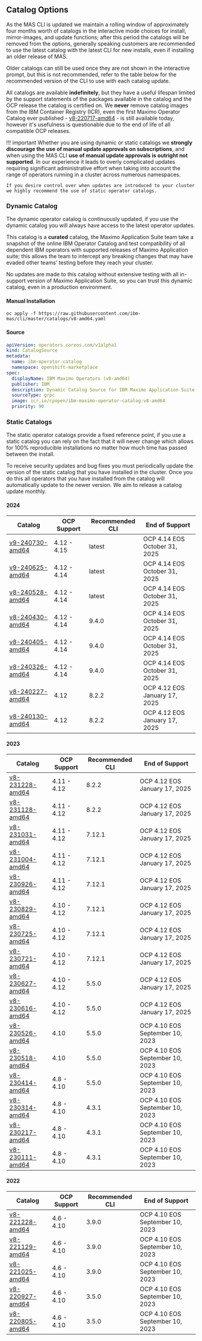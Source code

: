 Catalog Options
-------------------------------------------------------------------------------
As the MAS CLI is updated we maintain a rolling window of approximately four months worth of catalogs in the interactive mode choices for install, mirror-images, and update functions; after this period the catalogs will be removed from the options, generally speaking customers are recommended to use the latest catalog with the latest CLI for new installs, even if installing an older release of MAS.

Older catalogs can still be used once they are not shown in the interactive prompt, but this is not recommended, refer to the table below for the recommended version of the CLI to use with each catalog update.

All catalogs are available **indefinitely**, but they have a useful lifespan limited by the support statements of the packages available in the catalog and the OCP release the catalog is certified on.  We **never** remove catalog images from the IBM Container Registry (ICR), even the first Maximo Operator Catalog ever published - [v8-220717-amd64](v8-220717-amd64.md) - is still available today, however it's usefulness is questionable due to the end of life of all compatible OCP releases.


!!! important
    Whether you are using dynamic or static catalogs we **strongly discourage the use of manual update approvals on subscriptions**, and when using the MAS CLI **use of manual update approvals is outright not supported**.  In our experience it leads to overly complicated updates requiring significant administrative effort when taking into account the range of operators running in a cluster across numerous namespaces.

    If you desire control over when updates are introduced to your cluster we highly recommend the use of static operator catalogs.

### Dynamic Catalog
The dynamic operator catalog is continuously updated, if you use the dynamic catalog you will always have access to the latest operator updates.

This catalog is a **curated** catalog, the Maximo Application Suite team take a snapshot of the online IBM Operator Catalog and test compatibility of all dependent IBM operators with supported releases of Maximo Application suite; this allows the team to intercept any breaking changes that may have evaded other teams' testing before they reach your cluster.

No updates are made to this catalog without extensive testing with all in-support version of Maximo Application Suite, so you can trust this dynamic catalog, even in a production environment.

#### Manual Installation
`oc apply -f https://raw.githubusercontent.com/ibm-mas/cli/master/catalogs/v8-amd64.yaml`

#### Source
```yaml
apiVersion: operators.coreos.com/v1alpha1
kind: CatalogSource
metadata:
  name: ibm-operator-catalog
  namespace: openshift-marketplace
spec:
  displayName: IBM Maximo Operators (v8-amd64)
  publisher: IBM
  description: Dynamic Catalog Source for IBM Maximo Application Suite
  sourceType: grpc
  image: icr.io/cpopen/ibm-maximo-operator-catalog:v8-amd64
  priority: 90
```

### Static Catalogs
The static operator catalogs provide a fixed reference point, if you use a static catalog you can rely on the fact that it will never change which allows for 100% reproducible installations no matter how much time has passed between the install.

To receive security updates and bug fixes you must periodically update the version of the static catalog that you have installed in the cluster.  Once you do this all operators that you have installed from the catalog will automatically update to the newer version.  We aim to release a catalog update monthly.

#### 2024
| Catalog                               | OCP Support | Recommended CLI | End of Support                  |
| ------------------------------------- | ----------- | --------------- | ------------------------------- |
| [v9-240730-amd64](v9-240730-amd64.md) | 4.12 - 4.15 | latest          | OCP 4.14 EOS October 31, 2025   |
| [v9-240625-amd64](v9-240625-amd64.md) | 4.12 - 4.14 | latest          | OCP 4.14 EOS October 31, 2025   |
| [v8-240528-amd64](v8-240528-amd64.md) | 4.12 - 4.14 | latest          | OCP 4.14 EOS October 31, 2025   |
| [v8-240430-amd64](v8-240430-amd64.md) | 4.12 - 4.14 | 9.4.0           | OCP 4.14 EOS October 31, 2025   |
| [v8-240405-amd64](v8-240405-amd64.md) | 4.12 - 4.14 | 9.4.0           | OCP 4.14 EOS October 31, 2025   |
| [v8-240326-amd64](v8-240326-amd64.md) | 4.12 - 4.14 | 9.4.0           | OCP 4.14 EOS October 31, 2025   |
| [v8-240227-amd64](v8-240227-amd64.md) | 4.12        | 8.2.2           | OCP 4.12 EOS January 17, 2025   |
| [v8-240130-amd64](v8-240130-amd64.md) | 4.12        | 8.2.2           | OCP 4.12 EOS January 17, 2025   |

#### 2023
| Catalog                               | OCP Support | Recommended CLI | End of Support                  |
| ------------------------------------- | ----------- | --------------- | ------------------------------- |
| [v8-231228-amd64](v8-231228-amd64.md) | 4.11 - 4.12 | 8.2.2           | OCP 4.12 EOS January 17, 2025   |
| [v8-231128-amd64](v8-231128-amd64.md) | 4.11 - 4.12 | 8.2.2           | OCP 4.12 EOS January 17, 2025   |
| [v8-231031-amd64](v8-231031-amd64.md) | 4.11 - 4.12 | 7.12.1          | OCP 4.12 EOS January 17, 2025   |
| [v8-231004-amd64](v8-231004-amd64.md) | 4.11 - 4.12 | 7.12.1          | OCP 4.12 EOS January 17, 2025   |
| [v8-230926-amd64](v8-230926-amd64.md) | 4.11 - 4.12 | 7.12.1          | OCP 4.12 EOS January 17, 2025   |
| [v8-230829-amd64](v8-230829-amd64.md) | 4.10 - 4.12 | 7.12.1          | OCP 4.12 EOS January 17, 2025   |
| [v8-230725-amd64](v8-230725-amd64.md) | 4.10 - 4.12 | 7.12.1          | OCP 4.12 EOS January 17, 2025   |
| [v8-230721-amd64](v8-230721-amd64.md) | 4.10 - 4.12 | 7.12.1          | OCP 4.12 EOS January 17, 2025   |
| [v8-230627-amd64](v8-230627-amd64.md) | 4.10 - 4.12 | 5.5.0           | OCP 4.12 EOS January 17, 2025   |
| [v8-230616-amd64](v8-230616-amd64.md) | 4.10 - 4.12 | 5.5.0           | OCP 4.12 EOS January 17, 2025   |
| [v8-230526-amd64](v8-230526-amd64.md) | 4.10        | 5.5.0           | OCP 4.10 EOS September 10, 2023 |
| [v8-230518-amd64](v8-230518-amd64.md) | 4.10        | 5.5.0           | OCP 4.10 EOS September 10, 2023 |
| [v8-230414-amd64](v8-230414-amd64.md) | 4.8 - 4.10  | 5.5.0           | OCP 4.10 EOS September 10, 2023 |
| [v8-230314-amd64](v8-230314-amd64.md) | 4.8 - 4.10  | 4.3.1           | OCP 4.10 EOS September 10, 2023 |
| [v8-230217-amd64](v8-230217-amd64.md) | 4.8 - 4.10  | 4.3.1           | OCP 4.10 EOS September 10, 2023 |
| [v8-230111-amd64](v8-230111-amd64.md) | 4.8 - 4.10  | 4.3.1           | OCP 4.10 EOS September 10, 2023 |

#### 2022
| Catalog                               | OCP Support | Recommended CLI | End of Support                  |
| ------------------------------------- | ----------- | --------------- |------------------------------- |
| [v8-221228-amd64](v8-221228-amd64.md) | 4.6 - 4.10  | 3.9.0           | OCP 4.10 EOS September 10, 2023 |
| [v8-221129-amd64](v8-221129-amd64.md) | 4.6 - 4.10  | 3.9.0           | OCP 4.10 EOS September 10, 2023 |
| [v8-221025-amd64](v8-221025-amd64.md) | 4.6 - 4.10  | 3.9.0           | OCP 4.10 EOS September 10, 2023 |
| [v8-220927-amd64](v8-220927-amd64.md) | 4.6 - 4.10  | 3.5.0           | OCP 4.10 EOS September 10, 2023 |
| [v8-220805-amd64](v8-220805-amd64.md) | 4.6 - 4.10  | 3.5.0           | OCP 4.10 EOS September 10, 2023 |
